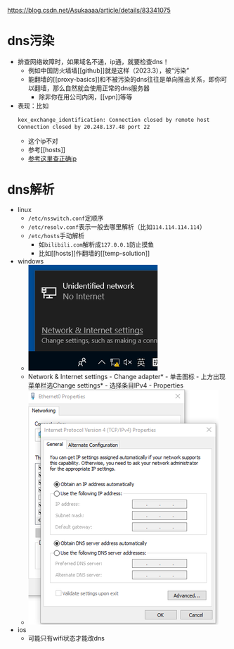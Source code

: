 https://blog.csdn.net/Asukaaaa/article/details/83341075
# dns污染
- 排查网络故障时，如果域名不通，ip通，就要检查dns！
  - 例如中国防火墙墙[[github]]就是这样（2023.3），被“污染”
  - 能翻墙的[[proxy-basics]]和不被污染的dns往往是单向推出关系，即你可以翻墙，那么自然就会使用正常的dns服务器
    - 除非你在用公司内网，[[vpn]]等等
- 表现：比如
  ```text
  kex_exchange_identification: Connection closed by remote host
  Connection closed by 20.248.137.48 port 22
  ```
  - 这个ip不对
  - 参考[[hosts]]
  - [参考这里查正确ip](https://ipaddress.com/website/github.com)
# dns解析
- linux
  - `/etc/nsswitch.conf`定顺序
  - `/etc/resolv.conf`表示一般去哪里解析（比如`114.114.114.114`）
  - `/etc/hosts`手动解析
    - 如`bilibili.com`解析成`127.0.0.1`防止摸鱼
    - 比如[[hosts]]作翻墙的[[temp-solution]]
- windows
  - ![](network-config-0.png)
  - Network & Internet settings - Change adapter* - 单击图标 - 上方出现菜单栏选Change settings* - 选择条目IPv4 - Properties
  - ![](network-config-1.png)
- ios
  - 可能只有wifi状态才能改dns